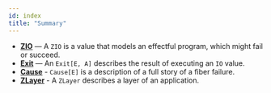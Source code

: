 ```yaml
---
id: index
title: "Summary"
---
```


- **[ZIO](io.md)** — A `ZIO` is a value that models an effectful program, which might fail or succeed.
- **[Exit](exit.md)** — An `Exit[E, A]` describes the result of executing an `IO` value.
- **[Cause](cause.md)** - `Cause[E]` is a description of a full story of a fiber failure. 
- **[ZLayer](zlayer.md)** - A `ZLayer` describes a layer of an application.